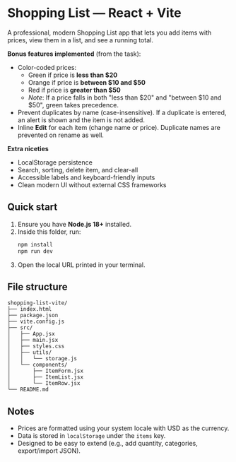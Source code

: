 
# Shopping List — React + Vite

A professional, modern Shopping List app that lets you add items with prices, view them in a list, and see a running total.

**Bonus features implemented** (from the task):
- Color-coded prices:
  - Green if price is **less than $20**
  - Orange if price is **between $10 and $50**
  - Red if price is **greater than $50**
  - *Note*: If a price falls in both "less than $20" and "between $10 and $50", green takes precedence.
- Prevent duplicates by name (case-insensitive). If a duplicate is entered, an alert is shown and the item is not added.
- Inline **Edit** for each item (change name or price). Duplicate names are prevented on rename as well.

**Extra niceties**
- LocalStorage persistence
- Search, sorting, delete item, and clear-all
- Accessible labels and keyboard-friendly inputs
- Clean modern UI without external CSS frameworks

## Quick start

1. Ensure you have **Node.js 18+** installed.
2. Inside this folder, run:
   ```bash
   npm install
   npm run dev
   ```
3. Open the local URL printed in your terminal.

## File structure

```
shopping-list-vite/
├── index.html
├── package.json
├── vite.config.js
├── src/
│   ├── App.jsx
│   ├── main.jsx
│   ├── styles.css
│   ├── utils/
│   │   └── storage.js
│   └── components/
│       ├── ItemForm.jsx
│       ├── ItemList.jsx
│       └── ItemRow.jsx
└── README.md
```

## Notes

- Prices are formatted using your system locale with USD as the currency.
- Data is stored in `localStorage` under the `items` key.
- Designed to be easy to extend (e.g., add quantity, categories, export/import JSON).
